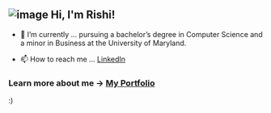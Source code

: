 ## ![image](https://github.com/rghosh24/rghosh24/assets/77653252/d826a1d8-d7b2-4095-8d15-dd650ce8438b) Hi, I'm Rishi!

- 🔭 I’m currently ... pursuing a bachelor’s degree in Computer Science and a minor in Business at the University of Maryland.

- 📫 How to reach me ... [LinkedIn](https://www.linkedin.com/in/rghosh24)

### Learn more about me -> [My Portfolio](https://rishirajghosh.github.io)

:)
